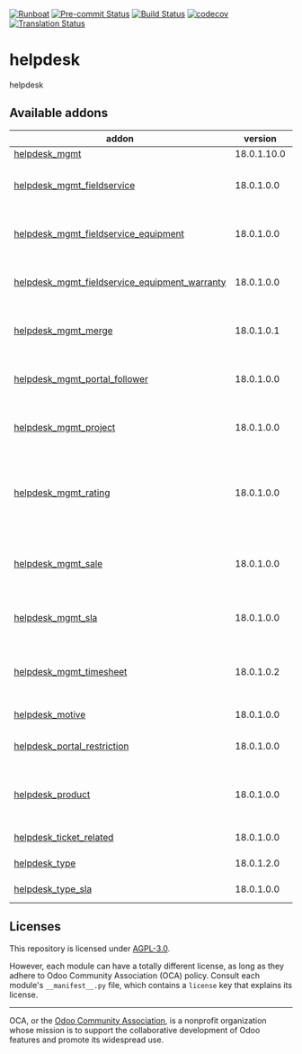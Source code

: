 
[![Runboat](https://img.shields.io/badge/runboat-Try%20me-875A7B.png)](https://runboat.odoo-community.org/builds?repo=OCA/helpdesk&target_branch=18.0)
[![Pre-commit Status](https://github.com/OCA/helpdesk/actions/workflows/pre-commit.yml/badge.svg?branch=18.0)](https://github.com/OCA/helpdesk/actions/workflows/pre-commit.yml?query=branch%3A18.0)
[![Build Status](https://github.com/OCA/helpdesk/actions/workflows/test.yml/badge.svg?branch=18.0)](https://github.com/OCA/helpdesk/actions/workflows/test.yml?query=branch%3A18.0)
[![codecov](https://codecov.io/gh/OCA/helpdesk/branch/18.0/graph/badge.svg)](https://codecov.io/gh/OCA/helpdesk)
[![Translation Status](https://translation.odoo-community.org/widgets/helpdesk-18-0/-/svg-badge.svg)](https://translation.odoo-community.org/engage/helpdesk-18-0/?utm_source=widget)

<!-- /!\ do not modify above this line -->

# helpdesk

helpdesk

<!-- /!\ do not modify below this line -->

<!-- prettier-ignore-start -->

[//]: # (addons)

Available addons
----------------
addon | version | maintainers | summary
--- | --- | --- | ---
[helpdesk_mgmt](helpdesk_mgmt/) | 18.0.1.10.0 |  | Helpdesk
[helpdesk_mgmt_fieldservice](helpdesk_mgmt_fieldservice/) | 18.0.1.0.0 |  | Create service orders from a ticket
[helpdesk_mgmt_fieldservice_equipment](helpdesk_mgmt_fieldservice_equipment/) | 18.0.1.0.0 |  | Helpdesk Ticket Field Service Equipment
[helpdesk_mgmt_fieldservice_equipment_warranty](helpdesk_mgmt_fieldservice_equipment_warranty/) | 18.0.1.0.0 |  | Helpdesk Ticket Equipment Warranty
[helpdesk_mgmt_merge](helpdesk_mgmt_merge/) | 18.0.1.0.1 |  | Wizard to merge helpdesk tickets
[helpdesk_mgmt_portal_follower](helpdesk_mgmt_portal_follower/) | 18.0.1.0.0 | <a href='https://github.com/BernatObrador'><img src='https://github.com/BernatObrador.png' width='32' height='32' style='border-radius:50%;' alt='BernatObrador'/></a> <a href='https://github.com/ppyczko'><img src='https://github.com/ppyczko.png' width='32' height='32' style='border-radius:50%;' alt='ppyczko'/></a> <a href='https://github.com/mpascuall'><img src='https://github.com/mpascuall.png' width='32' height='32' style='border-radius:50%;' alt='mpascuall'/></a> | Add ticket followers from website portal
[helpdesk_mgmt_project](helpdesk_mgmt_project/) | 18.0.1.0.0 |  | Add the option to select project in the tickets.
[helpdesk_mgmt_rating](helpdesk_mgmt_rating/) | 18.0.1.0.0 |  | This module allows customer to rate the assistance received on a ticket.
[helpdesk_mgmt_sale](helpdesk_mgmt_sale/) | 18.0.1.0.0 |  | Add the option to select project in the sale orders.
[helpdesk_mgmt_sla](helpdesk_mgmt_sla/) | 18.0.1.0.0 |  | Add SLA to the tickets for Helpdesk Management.
[helpdesk_mgmt_timesheet](helpdesk_mgmt_timesheet/) | 18.0.1.0.2 |  | Add HR Timesheet to the tickets for Helpdesk Management.
[helpdesk_motive](helpdesk_motive/) | 18.0.1.0.0 | <a href='https://github.com/nelsonramirezs'><img src='https://github.com/nelsonramirezs.png' width='32' height='32' style='border-radius:50%;' alt='nelsonramirezs'/></a> <a href='https://github.com/max3903'><img src='https://github.com/max3903.png' width='32' height='32' style='border-radius:50%;' alt='max3903'/></a> | Keep the motive
[helpdesk_portal_restriction](helpdesk_portal_restriction/) | 18.0.1.0.0 | <a href='https://github.com/lbarry-apsl'><img src='https://github.com/lbarry-apsl.png' width='32' height='32' style='border-radius:50%;' alt='lbarry-apsl'/></a> | Helpdesk Portal Restriction
[helpdesk_product](helpdesk_product/) | 18.0.1.0.0 |  | Add the option to select product in the tickets.
[helpdesk_ticket_related](helpdesk_ticket_related/) | 18.0.1.0.0 | <a href='https://github.com/peluko00'><img src='https://github.com/peluko00.png' width='32' height='32' style='border-radius:50%;' alt='peluko00'/></a> | Link tickets to each other
[helpdesk_type](helpdesk_type/) | 18.0.1.2.0 | <a href='https://github.com/nelsonramirezs'><img src='https://github.com/nelsonramirezs.png' width='32' height='32' style='border-radius:50%;' alt='nelsonramirezs'/></a> <a href='https://github.com/max3903'><img src='https://github.com/max3903.png' width='32' height='32' style='border-radius:50%;' alt='max3903'/></a> | Add a type to your tickets
[helpdesk_type_sla](helpdesk_type_sla/) | 18.0.1.0.0 |  | Helpdesk Type SLA

[//]: # (end addons)

<!-- prettier-ignore-end -->

## Licenses

This repository is licensed under [AGPL-3.0](LICENSE).

However, each module can have a totally different license, as long as they adhere to Odoo Community Association (OCA)
policy. Consult each module's `__manifest__.py` file, which contains a `license` key
that explains its license.

----
OCA, or the [Odoo Community Association](http://odoo-community.org/), is a nonprofit
organization whose mission is to support the collaborative development of Odoo features
and promote its widespread use.
